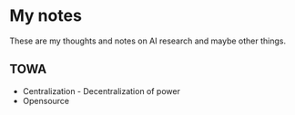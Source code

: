# My notes

These are my thoughts and notes on AI research and maybe other things.

## TOWA

- Centralization - Decentralization of power
- Opensource 